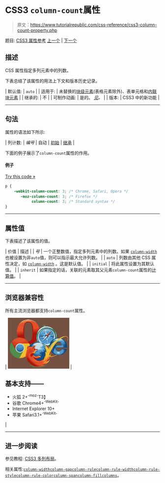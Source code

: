 # CSS3 `column-count`属性

> 原文：<https://www.tutorialrepublic.com/css-reference/css3-column-count-property.php>

题目: [CSS3 属性参考](css3-properties.php) [上一个](css-color-property.php) | [下一个](css3-column-fill-property.php)

## 描述

CSS 属性指定多列元素中的列数。

下表总结了该属性的用法上下文和版本历史记录。

| 默认值: | `auto` |
| 适用于: | 未替换的[块级元素](../css-tutorial/css-visual-formatting.php#block-level)(表格元素除外)、表单元格和[内联块元素](../css-tutorial/css-visual-formatting.php#inline-block) |
| 继承的: | 不 |
| 可制作动画: | 是的。 [*见*](css-animatable-properties.php)*。* |
| 版本: | CSS3 中的新功能 |

* * *

## 句法

属性的语法如下所示:

| 列计数: | *编号* &#124; 自动 &#124; [初始](../definitions.php#initial) &#124; [继承](../definitions.php#inherit) |

下面的例子展示了`column-count`属性的作用。

#### 例子

[Try this code »](../codelab.php?topic=css3&file=column-count-property "Try this code using online Editor")

```css
p {
    -webkit-column-count: 3; /* Chrome, Safari, Opera */
       -moz-column-count: 3; /* Firefox */
            column-count: 3; /* Standard syntax */
}
```

* * *

## 属性值

下表描述了该属性的值。

| 价值 | 描述 |
| *号* | 一个正整数值，指定多列元素中的列数。如果 [`column-width`](css3-column-width-property.php) 也被设置为非`auto`值，则可以指示最大允许列数。 |
| `auto` | 列数由其他 CSS 属性决定，如 [`column-width`](css3-column-width-property.php) 。这是默认值。 |
| `initial` | 将此属性设置为其默认值。 |
| `inherit` | 如果指定的话，关联的元素取其父元素`column-count`属性的[计算值](../definitions.php#computed-value)。 |

* * *

## 浏览器兼容性

所有主流浏览器都支持`column-count`属性。

| ![Browsers Icon](img/e9331123c77668c1832e541c2fca1002.png) | 

## 基本支持——

*   火狐 2+<sup class="badge">-moz-</sup>T3】
*   谷歌 Chrome4+<sup class="badge">-WebKit-</sup>
*   Internet Explorer 10+
*   苹果 Safari3.1+<sup class="badge">-WebKit-</sup>

 |

* * *

## 进一步阅读

参见教程: [CSS3 多列布局](../css-tutorial/css3-multi-column-layouts.php)。

相关属性:[`column-width`](css3-column-width-property.php)[`column-gap`](css3-column-gap-property.php)[`column-rule`](css3-column-rule-property.php)[`column-rule-width`](css3-column-rule-width-property.php)[`column-rule-style`](css3-column-rule-style-property.php)[`column-rule-color`](css3-column-rule-color-property.php)[`column-span`](css3-column-span-property.php)[`column-fill`](css3-column-fill-property.php)[`columns`](css3-columns-property.php)。